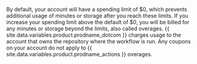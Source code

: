 By default, your account will have a spending limit of $0, which prevents additional usage of minutes or storage after you reach these limits. If you increase your spending limit above the default of $0, you will be billed for any minutes or storage beyond the limits, also called overages. {{ site.data.variables.product.prodname_dotcom }} charges usage to the account that owns the repository where the workflow is run. Any coupons on your account do not apply to {{ site.data.variables.product.prodname_actions }} overages.
